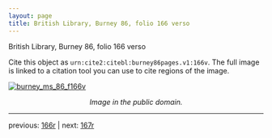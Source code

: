 ```yaml
---
layout: page
title: British Library, Burney 86, folio 166 verso
---
```


British Library, Burney 86, folio 166 verso

Cite this object as `urn:cite2:citebl:burney86pages.v1:166v`.  The full image is linked to a citation tool you can use to cite regions of the image.

[![burney_ms_86_f166v](http://www.homermultitext.org/iipsrv?IIIF=/project/homer/pyramidal/deepzoom/citebl/burney86imgs/v1/burney_ms_86_f166v.tif/full/800,/0/default.jpg)](http://www.homermultitext.org/ict2/?urn=urn:cite2:citebl:burney86imgs.v1:burney_ms_86_f166v) 

<p style="text-align: center; font-style: italic;">Image in the public domain.</p>

---

previous: [166r](../166r/) | next: [167r](../167r/)